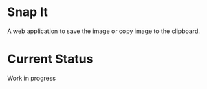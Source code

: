 # Snap It

A web application to save the image or copy image to the clipboard.

# Current Status

Work in progress
